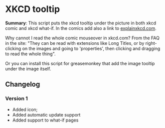 XKCD tooltip
============

**Summary**: This script puts the xkcd tooltip under the picture in
both xkcd comic and xkcd what-if. In the comics add also a link to
[explainxkcd.com](http://www.explainxkcd.com).

Why cannot I read the whole comic mouseover in xkcd.com?
From the FAQ in the site: "They can be read with extensions like Long
Titles, or by right-clicking on the images and going to 'properties',
then clicking and dragging to read the whole thing".

Or you can install this script for greasemonkey that add the image
tooltip under the image itself.

## Changelog

### Version 1
- Added icon;
- Added automatic update support
- Added support to what-if pages
